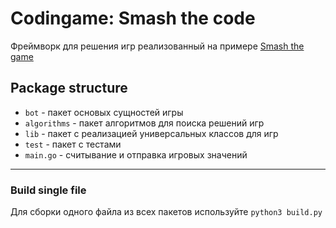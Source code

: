 # Codingame: Smash the code

Фреймворк для решения игр реализованный на примере [Smash the game](https://www.codingame.com/multiplayer/bot-programming/smash-the-code)

## Package structure

* `bot` - пакет основых сущностей игры
* `algorithms` - пакет алгоритмов для поиска решений игр
* `lib` - пакет с реализацией универсальных классов для игр
* `test` - пакет с тестами
* `main.go` - считывание и отправка игровых значений
---
### Build single file

Для сборки одного файла из всех пакетов используйте `python3 build.py`


